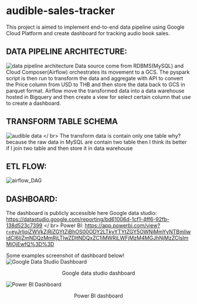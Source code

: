 # audible-sales-tracker
This project is aimed to implement end-to-end data pipeline using Google Cloud Platform and create dashboard for tracking audio book sales.

## DATA PIPELINE ARCHITECTURE:
![data pipeline architecture](https://user-images.githubusercontent.com/48947748/160275716-03e84672-ec80-4a84-a225-6d1a7b2be0d6.png)
Data source come from RDBMS(MySQL) and Cloud Composer(Airflow) orchestrates its movement to a GCS. The pyspark script is then run to transform the data and aggregate with API to convert the Price column from USD to THB and then store the data back to GCS in parquet format. Airflow move the transformed data into a data warehouse hosted in Bigquery and then create a view for select certain column that use to create a dashboard.

## TRANSFORM TABLE SCHEMA
![audible data](https://user-images.githubusercontent.com/48947748/160276412-bb3139b6-47b2-4f83-9611-b38e115f92ab.png) </ br>
The transform data is contain only one table why? because the raw data in MySQL are contain two table then I think its better if I join two table and then store it in data warehouse

## ETL FLOW:
![airflow_DAG](https://user-images.githubusercontent.com/48947748/160271509-0445cc17-6cb1-4ec8-bf35-6475e83029b0.jpg)

## DASHBOARD:
The dashboard is publicly accessible here
Google data studio: https://datastudio.google.com/reporting/bd61006d-1cf1-4ff6-92fb-138d523c7399 </ br>
Power BI: https://app.powerbi.com/view?r=eyJrIjoiZWVkZjRiZGYtZjBhOS00ODY2LTkyYTYtZGY5OWNiMmYyNTBmIiwidCI6IjZmNDQzMmRjLTIwZDItNDQxZC1iMWRiLWFjMzM4MGJhNjMzZCIsImMiOjEwfQ%3D%3D

Some examples screenshot of dashboard below!
![Google Data Studio Dashboard](https://user-images.githubusercontent.com/48947748/160271538-b3bfd9db-bcc4-46a6-aadc-5fdb5c53116b.jpg)
<p align="center"> Google data studio dashboard </p> </ br>

![Power BI Dashboard](https://user-images.githubusercontent.com/48947748/160271541-e917f2b8-540e-45f0-b6e6-88a574624953.jpg)
<p align="center"> Power BI dashboard </p>
